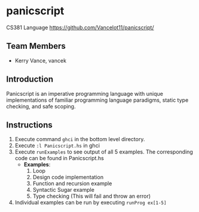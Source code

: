 # panicscript
CS381 Language
https://github.com/Vancelot11/panicscript/

## Team Members
- Kerry Vance, vancek

## Introduction
Panicscript is an imperative programming language with unique implementations
of familiar programming language paradigms, static type checking,  and safe
scoping.

## Instructions
1. Execute command `ghci` in the bottom level directory.
2. Execute `:l Panicscript.hs` in ghci
3. Execute `runExamples` to see output of all 5 examples. The corresponding code can be found in Panicscript.hs
	- __Examples__:
		1. Loop
		2. Design code implementation
		3. Function and recursion example
		4. Syntactic Sugar example
		5. Type checking (This will fail and throw an error)
4. Individual examples can be run by executing `runProg ex[1-5]`
